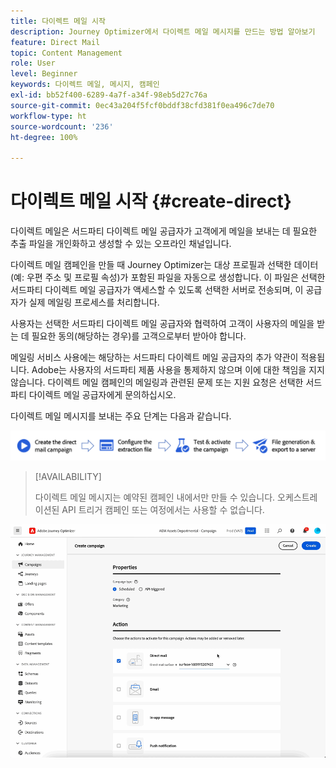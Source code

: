 ```yaml
---
title: 다이렉트 메일 시작
description: Journey Optimizer에서 다이렉트 메일 메시지를 만드는 방법 알아보기
feature: Direct Mail
topic: Content Management
role: User
level: Beginner
keywords: 다이렉트 메일, 메시지, 캠페인
exl-id: bb52f400-6289-4a7f-a34f-98eb5d27c76a
source-git-commit: 0ec43a204f5fcf0bddf38cfd381f0ea496c7de70
workflow-type: ht
source-wordcount: '236'
ht-degree: 100%

---
```


# 다이렉트 메일 시작 {#create-direct}

다이렉트 메일은 서드파티 다이렉트 메일 공급자가 고객에게 메일을 보내는 데 필요한 추출 파일을 개인화하고 생성할 수 있는 오프라인 채널입니다.

다이렉트 메일 캠페인을 만들 때 Journey Optimizer는 대상 프로필과 선택한 데이터(예: 우편 주소 및 프로필 속성)가 포함된 파일을 자동으로 생성합니다. 이 파일은 선택한 서드파티 다이렉트 메일 공급자가 액세스할 수 있도록 선택한 서버로 전송되며, 이 공급자가 실제 메일링 프로세스를 처리합니다.

사용자는 선택한 서드파티 다이렉트 메일 공급자와 협력하여 고객이 사용자의 메일을 받는 데 필요한 동의(해당하는 경우)를 고객으로부터 받아야 합니다.

메일링 서비스 사용에는 해당하는 서드파티 다이렉트 메일 공급자의 추가 약관이 적용됩니다.  Adobe는 사용자의 서드파티 제품 사용을 통제하지 않으며 이에 대한 책임을 지지 않습니다. 다이렉트 메일 캠페인의 메일링과 관련된 문제 또는 지원 요청은 선택한 서드파티 다이렉트 메일 공급자에게 문의하십시오.

다이렉트 메일 메시지를 보내는 주요 단계는 다음과 같습니다.

![](assets/dm-creation-process.png)

>[!AVAILABILITY]
>
>다이렉트 메일 메시지는 예약된 캠페인 내에서만 만들 수 있습니다. 오케스트레이션된 API 트리거 캠페인 또는 여정에서는 사용할 수 없습니다.

![](../rn/assets/do-not-localize/gif-dm.gif)


